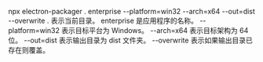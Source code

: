 <!--
 * @Descripttion: 
 * @version: 
 * @Author: houqiangxie
 * @Date: 2024-08-12 17:30:05
 * @LastEditors: houqiangxie
 * @LastEditTime: 2024-08-12 17:30:21
-->
npx electron-packager . enterprise --platform=win32 --arch=x64 --out=dist --overwrite
. 表示当前目录。
enterprise 是应用程序的名称。
--platform=win32 表示目标平台为 Windows。
--arch=x64 表示目标架构为 64 位。
--out=dist 表示输出目录为 dist 文件夹。
--overwrite 表示如果输出目录已存在则覆盖。